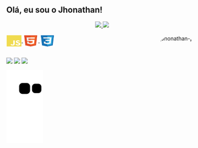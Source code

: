 ## Olá, eu sou o Jhonathan!
<div align="center">
  <a href="https://github.com/JhonathanViana">
  <img height="150em" src="https://github-readme-stats.vercel.app/api?username=JhonathanViana&show_icons=true&theme=dracula&include_all_commits=true&count_private=true"/>
  <img height="150em" src="https://github-readme-stats.vercel.app/api/top-langs/?username=JhonathanViana&layout=compact&langs_count=7&theme=dracula"/>
</div>
<div style="display: inline_block"><br>
  <img align="center" alt="Jhonathan-Js" height="30" width="40" src="https://raw.githubusercontent.com/devicons/devicon/master/icons/javascript/javascript-plain.svg">
  <img align="center" alt="Jhonathan-HTML" height="30" width="40" src="https://raw.githubusercontent.com/devicons/devicon/master/icons/html5/html5-original.svg">
  <img align="center" alt="Jhonathan-CSS" height="30" width="40" src="https://raw.githubusercontent.com/devicons/devicon/master/icons/css3/css3-original.svg">
  <img align="right" alt="Jhonathan-pic" height="150" style="border-radius:50px;" src="https://avatars.githubusercontent.com/u/81029825?v=4?width=676&height=676">
</div>
  
  ##
 
<div> 
  <a href="https://instagram.com/GooddyLife" target="_blank"><img src="https://img.shields.io/badge/-Instagram-%23E4405F?style=for-the-badge&logo=instagram&logoColor=white" target="_blank"></a>
  <a href = "mailto:jhonathanvianajobs@gmail.com"><img src="https://img.shields.io/badge/-Gmail-%23333?style=for-the-badge&logo=gmail&logoColor=white" target="_blank"></a>
  <a href="https://www.linkedin.com/in/jhonathanviana/" target="_blank"><img src="https://img.shields.io/badge/-LinkedIn-%230077B5?style=for-the-badge&logo=linkedin&logoColor=white" target="_blank"></a> 
 
  ![Snake animation](https://github.com/rafaballerini/rafaballerini/blob/output/github-contribution-grid-snake.svg)
 
</div>
